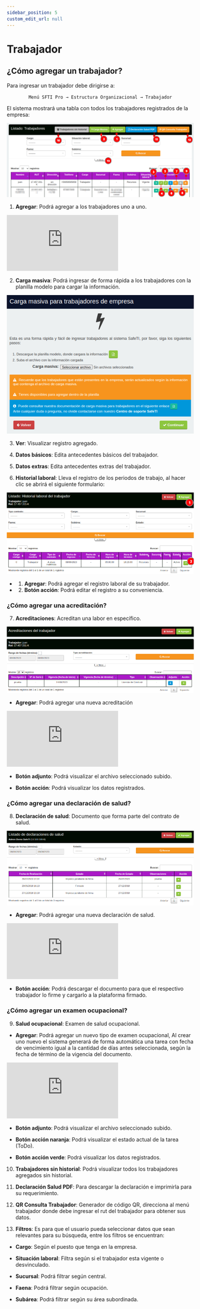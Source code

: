 ```yaml
---
sidebar_position: 5
custom_edit_url: null
---
```

# Trabajador
## ¿Cómo agregar un trabajador?
Para ingresar un trabajador debe dirigirse a:

<div align="center">

```bash
Menú SFTI Pro → Estructura Organizacional → Trabajador
```
</div>

El sistema mostrará una tabla con todos los trabajadores registrados de la empresa:

<div align="center">

![trabajador](/img/img_manual/img_estructura_organizacional/2023-08-08_15-13.png)

</div>

1. **Agregar**: Podrá agregar a los trabajadores uno a uno.

<div class="video-responsive">

<iframe src="https://www.youtube.com/embed/MFw4m3z0niA?rel=0" title="YouTube video player" frameborder="0" allow="accelerometer; autoplay; clipboard-write; encrypted-media; gyroscope; picture-in-picture; web-share" allowfullscreen></iframe>

</div>

2. **Carga masiva**: Podrá ingresar de forma rápida a los trabajadores con la planilla modelo para cargar la información.

<div align="center">

![Carga masiva](/img/img_manual/img_estructura_organizacional/2023-08-08_15-19.png)

</div>

3. **Ver**: Visualizar registro agregado.

4. **Datos básicos**: Edita antecedentes básicos del trabajador.

5. **Datos extras**: Edita antecedentes extras del trabajador.

6. **Historial laboral**: Lleva el registro de los periodos de trabajo, al hacer clic se abrirá el siguiente formulario:

<div align="center">

![historial laboral](/img/img_manual/img_estructura_organizacional/2023-08-08_15-21.png)

</div>

* 1. **Agregar**: Podrá agregar el registro laboral de su trabajador.

* 2. **Botón acción**: Podrá editar el registro a su conveniencia.
 
### ¿Cómo agregar una acreditación?

7. **Acreditaciones**: Acreditan una labor en específico.

<div align="center">

![Acreditaciones](/img/img_manual/img_estructura_organizacional/2023-08-08_15-26.png)

</div>

* **Agregar**: Podrá agregar una nueva acreditación

<div class="video-responsive">

<iframe src="https://www.youtube.com/embed/d_zUhHLzx6A?rel=0" title="YouTube video player" frameborder="0" allow="accelerometer; autoplay; clipboard-write; encrypted-media; gyroscope; picture-in-picture; web-share" allowfullscreen></iframe>

</div>

* **Botón adjunto**: Podrá visualizar el archivo seleccionado subido.

* **Botón acción**: Podrá visualizar los datos registrados.

### ¿Cómo agregar una declaración de salud?

8. **Declaración de salud**: Documento que forma parte del contrato de salud.

<div align="center">

![Declaración](/img/img_manual/img_estructura_organizacional/2023-08-08_15-31.png)

</div>

* **Agregar**: Podrá agregar una nueva declaración de salud.

<div class="video-responsive">

<iframe src="https://www.youtube.com/embed/gCh6MBFyVdo?rel=0" title="YouTube video player" frameborder="0" allow="accelerometer; autoplay; clipboard-write; encrypted-media; gyroscope; picture-in-picture; web-share" allowfullscreen></iframe>

</div>

* **Botón acción**: Podrá descargar el documento para que el respectivo trabajador lo firme y cargarlo a la plataforma firmado.

### ¿Cómo agregar un examen ocupacional?

9. **Salud ocupacional**: Examen de salud ocupacional.

* **Agregar**: Podrá agregar un nuevo tipo de examen ocupacional, Al crear uno nuevo el sistema generará de forma automática una tarea con fecha de vencimiento igual a la cantidad de días antes seleccionada, según la fecha de término de la vigencia del documento.

<div class="video-responsive">

<iframe src="https://www.youtube.com/embed/23y_pode9V0?rel=0" title="YouTube video player" frameborder="0" allow="accelerometer; autoplay; clipboard-write; encrypted-media; gyroscope; picture-in-picture; web-share" allowfullscreen></iframe>

</div>

* **Botón adjunto**: Podrá visualizar el archivo seleccionado subido.

* **Botón acción naranja**: Podrá visualizar el estado actual de la tarea (ToDo).

* **Botón acción verde**: Podrá visualizar los datos registrados.

10. **Trabajadores sin historial**: Podrá visualizar todos los trabajadores agregados sin historial.

11. **Declaración Salud PDF**: Para descargar la declaración e imprimirla para su requerimiento.

12. **QR Consulta Trabajador**: Generador de código QR, direcciona al menú trabajador donde debe ingresar el rut del trabajador para obtener sus datos.

13. **Filtros**: Es para que el usuario pueda seleccionar datos que sean relevantes para su búsqueda, entre los filtros se encuentran:

* **Cargo**: Según el puesto que tenga en la empresa.

* **Situación laboral**: Filtra según si el trabajador esta vigente o desvinculado.

* **Sucursal**: Podrá filtrar según central.

* **Faena**: Podrá filtrar según ocupación.

* **Subárea**: Podrá filtrar según su área subordinada.
